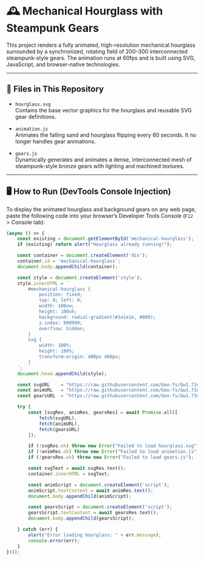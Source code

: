 # 🕰️ Mechanical Hourglass with Steampunk Gears

This project renders a fully animated, high-resolution mechanical hourglass surrounded by a synchronized, rotating field of 200–300 interconnected steampunk-style gears. The animation runs at 60fps and is built using SVG, JavaScript, and browser-native technologies.

---

## 📂 Files in This Repository

- `hourglass.svg`  
  Contains the base vector graphics for the hourglass and reusable SVG gear definitions.

- `animation.js`  
  Animates the falling sand and hourglass flipping every 60 seconds. It no longer handles gear animations.

- `gears.js`  
  Dynamically generates and animates a dense, interconnected mesh of steampunk-style bronze gears with lighting and machined textures.

---

## 🖥️ How to Run (DevTools Console Injection)

To display the animated hourglass and background gears on any web page, paste the following code into your browser’s Developer Tools Console (`F12` > Console tab):

```js
(async () => {
    const existing = document.getElementById('mechanical-hourglass');
    if (existing) return alert("Hourglass already running!");

    const container = document.createElement('div');
    container.id = 'mechanical-hourglass';
    document.body.appendChild(container);

    const style = document.createElement('style');
    style.innerHTML = `
        #mechanical-hourglass {
            position: fixed;
            top: 0; left: 0;
            width: 100vw;
            height: 100vh;
            background: radial-gradient(#1e1e1e, #000);
            z-index: 999999;
            overflow: hidden;
        }
        svg {
            width: 100%;
            height: 100%;
            transform-origin: 400px 400px;
        }
    `;
    document.head.appendChild(style);

    const svgURL    = "https://raw.githubusercontent.com/Geo-fs/Gw1.73q.2/main/hourglass.svg";
    const animURL   = "https://raw.githubusercontent.com/Geo-fs/Gw1.73q.2/main/animation.js";
    const gearsURL  = "https://raw.githubusercontent.com/Geo-fs/Gw1.73q.2/main/gears.js";

    try {
        const [svgRes, animRes, gearsRes] = await Promise.all([
            fetch(svgURL),
            fetch(animURL),
            fetch(gearsURL)
        ]);

        if (!svgRes.ok) throw new Error("Failed to load hourglass.svg");
        if (!animRes.ok) throw new Error("Failed to load animation.js");
        if (!gearsRes.ok) throw new Error("Failed to load gears.js");

        const svgText = await svgRes.text();
        container.innerHTML = svgText;

        const animScript = document.createElement('script');
        animScript.textContent = await animRes.text();
        document.body.appendChild(animScript);

        const gearsScript = document.createElement('script');
        gearsScript.textContent = await gearsRes.text();
        document.body.appendChild(gearsScript);

    } catch (err) {
        alert("Error loading hourglass: " + err.message);
        console.error(err);
    }
})();
